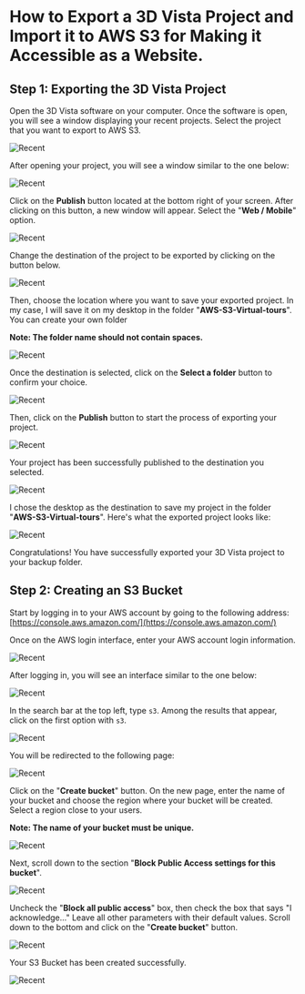 # How to Export a 3D Vista Project and Import it to AWS S3 for Making it Accessible as a Website.

## Step 1: Exporting the 3D Vista Project

Open the 3D Vista software on your computer. Once the software is open, you will see a window displaying your recent projects. Select the project that you want to export to AWS S3.

![Recent](./images/1.png)

After opening your project, you will see a window similar to the one below:

![Recent](./images/2.png)

 Click on the **Publish** button located at the bottom right of your screen. After clicking on this button, a new window will appear. Select the "**Web / Mobile**" option.

![Recent](./images/3.png)

Change the destination of the project to be exported by clicking on the button below. 

![Recent](./images/4.png)

Then, choose the location where you want to save your exported project. In my case, I will save it on my desktop in the folder "**AWS-S3-Virtual-tours**". You can create your own folder 

**Note: The folder name should not contain spaces.**

![Recent](./images/5.png)

Once the destination is selected, click on the **Select a folder** button to confirm your choice.

![Recent](./images/6.png)

Then, click on the **Publish** button to start the process of exporting your project.

![Recent](./images/8.png)

Your project has been successfully published to the destination you selected.

![Recent](./images/9.png)

I chose the desktop as the destination to save my project in the folder "**AWS-S3-Virtual-tours**". Here's what the exported project looks like:

![Recent](./images/10.png)

Congratulations! You have successfully exported your 3D Vista project to your backup folder.


## Step 2: Creating an S3 Bucket

Start by logging in to your AWS account by going to the following address: [https://console.aws.amazon.com/](https://console.aws.amazon.com/)

Once on the AWS login interface, enter your AWS account login information.

![Recent](./images/11.png)

After logging in, you will see an interface similar to the one below:

![Recent](./images/12.png)

In the search bar at the top left, type `s3`. Among the results that appear, click on the first option with `s3`.

![Recent](./images/13.png)

You will be redirected to the following page:

![Recent](./images/14.png)

Click on the "**Create bucket**" button. On the new page, enter the name of your bucket and choose the region where your bucket will be created. Select a region close to your users.

**Note: The name of your bucket must be unique.**

![Recent](./images/15.png)

Next, scroll down to the section "**Block Public Access settings for this bucket**".

![Recent](./images/16.png)

Uncheck the "**Block all public access**" box, then check the box that says "I acknowledge..." Leave all other parameters with their default values. Scroll down to the bottom and click on the "**Create bucket**" button.

![Recent](./images/17.png)

Your S3 Bucket has been created successfully.

![Recent](./images/18.png)


